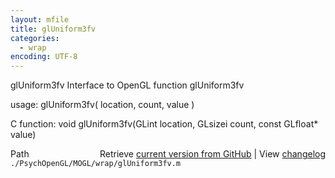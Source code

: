 ```yaml
---
layout: mfile
title: glUniform3fv
categories:
  - wrap
encoding: UTF-8
---
```


glUniform3fv  Interface to OpenGL function glUniform3fv

usage:  glUniform3fv( location, count, value )

C function:  void glUniform3fv(GLint location, GLsizei count, const GLfloat\* value)


<div class="code_header" style="text-align:right;">
  <span style="float:left;">Path&nbsp;&nbsp;</span> <span class="counter">Retrieve <a href=
  "https://raw.github.com/Psychtoolbox-3/Psychtoolbox-3/beta/./PsychOpenGL/MOGL/wrap/glUniform3fv.m">current version from GitHub</a> | View <a href=
  "https://github.com/Psychtoolbox-3/Psychtoolbox-3/commits/beta/./PsychOpenGL/MOGL/wrap/glUniform3fv.m">changelog</a></span>
</div>
<div class="code">
  <code>./PsychOpenGL/MOGL/wrap/glUniform3fv.m</code>
</div>
